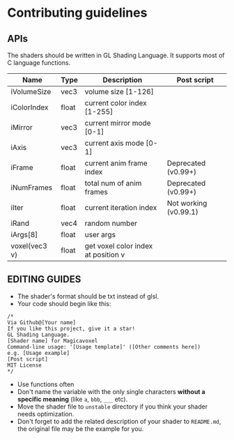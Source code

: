 # Contributing guidelines
## APIs
The shaders should be written in GL Shading Language. It supports most of C language functions.

 | Name | Type | Description | Post script |
 | - | - | - | - |
 | iVolumeSize | vec3 | volume size [1-126] | |
 | iColorIndex | float | current color index [1-255] | |
 | iMirror | vec3 | current mirror mode [0-1] | |
 | iAxis | vec3 | current axis mode [0-1] | |
 | iFrame | float | current anim frame index | Deprecated (v0.99+) |
 | iNumFrames | float | total num of anim frames | Deprecated (v0.99+) |
 | iIter | float | current iteration index | Not working (v0.99.1) |
 | iRand | vec4 | random number | |
 | iArgs[8] | float | user args | |
 | voxel(vec3 v) | float | get voxel color index at position v | |
 ## EDITING GUIDES
 * The shader's format should be txt instead of glsl.
 * Your code should begin like this: 
```
/*
Via Github@[Your name]
If you like this project, give it a star!
GL Shading Language.
[Shader name] for Magicavoxel
Command-line usage: '[Usage template]' ([Other comments here])
e.g. [Usage example]
[Post script]
MIT License
*/
```
 * Use functions often
 * Don't name the variable with the only single characters **without a specific meaning** (like `a`, `bbb`, `___` etc).
 * Move the shader file to `unstable` directory if you think your shader needs optimization.
 * Don't forget to add the related description of your shader to `README.md`, the original file may be the example for you.
